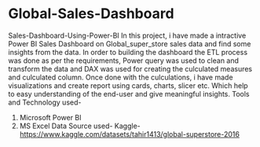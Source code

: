 # Global-Sales-Dashboard
Sales-Dashboard-Using-Power-BI
In this project, i have made a intractive Power BI Sales Dashboard on Global_super_store sales data and find some insights from the data. In order to building the dashboard the ETL process was done as per the requirements, Power query was used to clean and transform the data and DAX was used for creating the culculated measures and culculated column.
Once done with the culculations, i have made visualizations and create report using cards, charts, slicer etc.
Which help to easy understanding of the end-user and give meaningful insights.
Tools and Technology used-
1. Microsoft Power BI
2. MS Excel
Data Source used-
Kaggle- https://www.kaggle.com/datasets/tahir1413/global-superstore-2016

